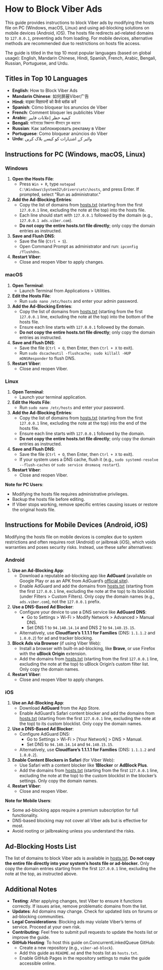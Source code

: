 # How to Block Viber Ads

This guide provides instructions to block Viber ads by modifying the hosts file on PC (Windows, macOS, Linux) and using ad-blocking solutions on mobile devices (Android, iOS). The hosts file redirects ad-related domains to `127.0.0.1`, preventing ads from loading. For mobile devices, alternative methods are recommended due to restrictions on hosts file access.

The guide is titled in the top 10 most popular languages (based on global usage): English, Mandarin Chinese, Hindi, Spanish, French, Arabic, Bengali, Russian, Portuguese, and Urdu.

## Titles in Top 10 Languages
- **English**: How to Block Viber Ads
- **Mandarin Chinese**: 如何屏蔽Viber广告
- **Hindi**: वाइबर विज्ञापनों को कैसे ब्लॉक करें
- **Spanish**: Cómo bloquear los anuncios de Viber
- **French**: Comment bloquer les publicités Viber
- **Arabic**: كيفية حظر إعلانات فايبر
- **Bengali**: ভাইবারের বিজ্ঞাপন কীভাবে ব্লক করবেন
- **Russian**: Как заблокировать рекламу в Viber
- **Portuguese**: Como bloquear anúncios do Viber
- **Urdu**: وائبر کے اشتہارات کو کیسے بلاک کریں

## Instructions for PC (Windows, macOS, Linux)

### Windows
1. **Open the Hosts File**:
   - Press `Win + R`, type `notepad C:\Windows\System32\drivers\etc\hosts`, and press Enter. If prompted, select "Run as administrator."
2. **Add the Ad-Blocking Entries**:
   - Copy the list of domains from [hosts.txt](hosts.txt) (starting from the first `127.0.0.1` line, excluding the note at the top) into the hosts file.
   - Each line should start with `127.0.0.1` followed by the domain (e.g., `127.0.0.1 ads.viber.com`).
   - **Do not copy the entire hosts.txt file directly**; only copy the domain entries as instructed.
3. **Save and Flush DNS**:
   - Save the file (`Ctrl + S`).
   - Open Command Prompt as administrator and run: `ipconfig /flushdns`.
4. **Restart Viber**:
   - Close and reopen Viber to apply changes.

### macOS
1. **Open Terminal**:
   - Launch Terminal from Applications > Utilities.
2. **Edit the Hosts File**:
   - Run `sudo nano /etc/hosts` and enter your admin password.
3. **Add the Ad-Blocking Entries**:
   - Copy the list of domains from [hosts.txt](hosts.txt) (starting from the first `127.0.0.1` line, excluding the note at the top) into the bottom of the hosts file.
   - Ensure each line starts with `127.0.0.1` followed by the domain.
   - **Do not copy the entire hosts.txt file directly**; only copy the domain entries as instructed.
4. **Save and Flush DNS**:
   - Save the file (`Ctrl + O`, then Enter, then `Ctrl + X` to exit).
   - Run `sudo dscacheutil -flushcache; sudo killall -HUP mDNSResponder` to flush DNS.
5. **Restart Viber**:
   - Close and reopen Viber.

### Linux
1. **Open Terminal**:
   - Launch your terminal application.
2. **Edit the Hosts File**:
   - Run `sudo nano /etc/hosts` and enter your password.
3. **Add the Ad-Blocking Entries**:
   - Copy the list of domains from [hosts.txt](hosts.txt) (starting from the first `127.0.0.1` line, excluding the note at the top) into the end of the hosts file.
   - Ensure each line starts with `127.0.0.1` followed by the domain.
   - **Do not copy the entire hosts.txt file directly**; only copy the domain entries as instructed.
4. **Save and Flush DNS**:
   - Save the file (`Ctrl + O`, then Enter, then `Ctrl + X` to exit).
   - If your system uses a DNS cache, flush it (e.g., `sudo systemd-resolve --flush-caches` or `sudo service dnsmasq restart`).
5. **Restart Viber**:
   - Close and reopen Viber.

**Note for PC Users**:
- Modifying the hosts file requires administrative privileges.
- Backup the hosts file before editing.
- If Viber stops working, remove specific entries causing issues or restore the original hosts file.

## Instructions for Mobile Devices (Android, iOS)

Modifying the hosts file on mobile devices is complex due to system restrictions and often requires root (Android) or jailbreak (iOS), which voids warranties and poses security risks. Instead, use these safer alternatives:

### Android
1. **Use an Ad-Blocking App**:
   - Download a reputable ad-blocking app like **AdGuard** (available on Google Play or as an APK from AdGuard’s [official site](https://adguard.com)).
   - Enable AdGuard and add the domains from [hosts.txt](hosts.txt) (starting from the first `127.0.0.1` line, excluding the note at the top) to its blocklist (under Filters > Custom Filters). Only copy the domain names (e.g., `ads.viber.com`), not the `127.0.0.1` prefix.
2. **Use a DNS-Based Ad Blocker**:
   - Configure your device to use a DNS service like **AdGuard DNS**:
     - Go to Settings > Wi-Fi > Modify Network > Advanced > Manual DNS.
     - Set DNS 1 to `94.140.14.14` and DNS 2 to `94.140.15.15`.
   - Alternatively, use **Cloudflare’s 1.1.1.1 for Families** (DNS: `1.1.1.2` and `1.0.0.2`) for ad and tracker blocking.
3. **Block Ads via Browser** (if using Viber Web):
   - Install a browser with built-in ad-blocking, like **Brave**, or use Firefox with the **uBlock Origin** extension.
   - Add the domains from [hosts.txt](hosts.txt) (starting from the first `127.0.0.1` line, excluding the note at the top) to uBlock Origin’s custom filter list. Only copy the domain names.
4. **Restart Viber**:
   - Close and reopen Viber to apply changes.

### iOS
1. **Use an Ad-Blocking App**:
   - Download **AdGuard** from the App Store.
   - Enable AdGuard’s Safari content blocker and add the domains from [hosts.txt](hosts.txt) (starting from the first `127.0.0.1` line, excluding the note at the top) to its custom blocklist. Only copy the domain names.
2. **Use a DNS-Based Ad Blocker**:
   - Configure AdGuard DNS:
     - Go to Settings > Wi-Fi > [Your Network] > DNS > Manual.
     - Set DNS to `94.140.14.14` and `94.140.15.15`.
   - Alternatively, use **Cloudflare’s 1.1.1.1 for Families** (DNS: `1.1.1.2` and `1.0.0.2`).
3. **Enable Content Blockers in Safari** (for Viber Web):
   - Use Safari with a content blocker like **1Blocker** or **AdBlock Plus**.
   - Add the domains from [hosts.txt](hosts.txt) (starting from the first `127.0.0.1` line, excluding the note at the top) to the custom blocklist in the blocker’s settings. Only copy the domain names.
4. **Restart Viber**:
   - Close and reopen Viber.

**Note for Mobile Users**:
- Some ad-blocking apps require a premium subscription for full functionality.
- DNS-based blocking may not cover all Viber ads but is effective for most.
- Avoid rooting or jailbreaking unless you understand the risks.

## Ad-Blocking Hosts List
The list of domains to block Viber ads is available in [hosts.txt](hosts.txt). **Do not copy the entire file directly into your system’s hosts file or ad-blocker.** Only copy the domain entries starting from the first `127.0.0.1` line, excluding the note at the top, as instructed above.

## Additional Notes
- **Testing**: After applying changes, test Viber to ensure it functions correctly. If issues arise, remove problematic domains from the list.
- **Updates**: Ad domains may change. Check for updated lists on forums or ad-blocking communities.
- **Legal Considerations**: Blocking ads may violate Viber’s terms of service. Proceed at your own risk.
- **Contributing**: Feel free to submit pull requests to update the hosts list or improve the guide.
- **GitHub Hosting**: To host this guide on.ConcurrentLinkedQueue GitHub:
  - Create a new repository (e.g., `viber-ad-block`).
  - Add this guide as `README.md` and the hosts list as `hosts.txt`.
  - Enable GitHub Pages in the repository settings to make the guide accessible online.
